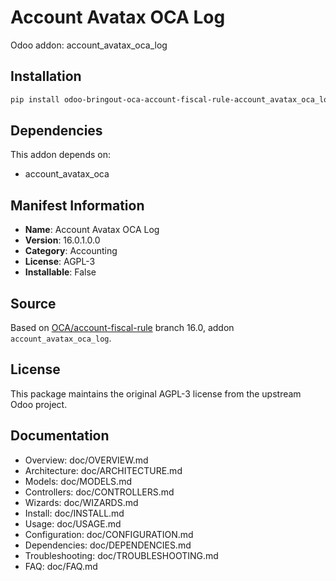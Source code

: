 # Account Avatax OCA Log

Odoo addon: account_avatax_oca_log

## Installation

```bash
pip install odoo-bringout-oca-account-fiscal-rule-account_avatax_oca_log
```

## Dependencies

This addon depends on:
- account_avatax_oca

## Manifest Information

- **Name**: Account Avatax OCA Log
- **Version**: 16.0.1.0.0
- **Category**: Accounting
- **License**: AGPL-3
- **Installable**: False

## Source

Based on [OCA/account-fiscal-rule](https://github.com/OCA/account-fiscal-rule) branch 16.0, addon `account_avatax_oca_log`.

## License

This package maintains the original AGPL-3 license from the upstream Odoo project.

## Documentation

- Overview: doc/OVERVIEW.md
- Architecture: doc/ARCHITECTURE.md
- Models: doc/MODELS.md
- Controllers: doc/CONTROLLERS.md
- Wizards: doc/WIZARDS.md
- Install: doc/INSTALL.md
- Usage: doc/USAGE.md
- Configuration: doc/CONFIGURATION.md
- Dependencies: doc/DEPENDENCIES.md
- Troubleshooting: doc/TROUBLESHOOTING.md
- FAQ: doc/FAQ.md
